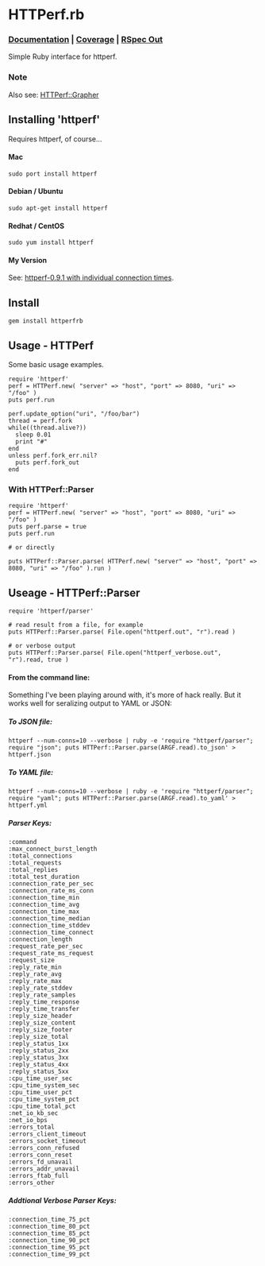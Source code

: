 HTTPerf.rb
==========

### [Documentation](http://rubyops.github.com/httperfrb/doc/) | [Coverage](http://rubyops.github.com/httperfrb/coverage/) | [RSpec Out](https://github.com/rubyops/httperfrb/blob/master/RSPECOUT.md)

Simple Ruby interface for httperf.

### Note

Also see: [HTTPerf::Grapher](http://github.com/rubyops/httperfrb-grapher)

## Installing 'httperf'

Requires httperf, of course...

#### Mac

    sudo port install httperf

#### Debian / Ubuntu

    sudo apt-get install httperf

#### Redhat / CentOS

    sudo yum install httperf
    
#### My Version

See: [httperf-0.9.1 with individual connection times](http://www.rubyops.net/2012/08/13/httperf-0_9_1_with_individual_connection_times).

## Install

    gem install httperfrb

## Usage - HTTPerf

Some basic usage examples.

    require 'httperf'
    perf = HTTPerf.new( "server" => "host", "port" => 8080, "uri" => "/foo" )
    puts perf.run

    perf.update_option("uri", "/foo/bar")
    thread = perf.fork
    while((thread.alive?))
      sleep 0.01
      print "#"
    end
    unless perf.fork_err.nil?
      puts perf.fork_out
    end

### With HTTPerf::Parser

    require 'httperf'
    perf = HTTPerf.new( "server" => "host", "port" => 8080, "uri" => "/foo" )
    puts perf.parse = true
    puts perf.run

    # or directly

    puts HTTPerf::Parser.parse( HTTPerf.new( "server" => "host", "port" => 8080, "uri" => "/foo" ).run )

## Useage - HTTPerf::Parser

    require 'httperf/parser' 
     
    # read result from a file, for example   
    puts HTTPerf::Parser.parse( File.open("httperf.out", "r").read )
    
    # or verbose output
    puts HTTPerf::Parser.parse( File.open("httperf_verbose.out", "r").read, true )
    
#### From the command line:

Something I've been playing around with, it's more of hack really. But it works well for seralizing output to YAML or JSON:

##### To JSON file:

    httperf --num-conns=10 --verbose | ruby -e 'require "httperf/parser"; require "json"; puts HTTPerf::Parser.parse(ARGF.read).to_json' > httperf.json

##### To YAML file:

    httperf --num-conns=10 --verbose | ruby -e 'require "httperf/parser"; require "yaml"; puts HTTPerf::Parser.parse(ARGF.read).to_yaml' > httperf.yml



##### Parser Keys: 

    :command
    :max_connect_burst_length
    :total_connections
    :total_requests
    :total_replies
    :total_test_duration
    :connection_rate_per_sec
    :connection_rate_ms_conn
    :connection_time_min
    :connection_time_avg
    :connection_time_max
    :connection_time_median
    :connection_time_stddev
    :connection_time_connect
    :connection_length
    :request_rate_per_sec
    :request_rate_ms_request
    :request_size
    :reply_rate_min
    :reply_rate_avg
    :reply_rate_max
    :reply_rate_stddev
    :reply_rate_samples
    :reply_time_response
    :reply_time_transfer
    :reply_size_header
    :reply_size_content
    :reply_size_footer
    :reply_size_total
    :reply_status_1xx
    :reply_status_2xx
    :reply_status_3xx
    :reply_status_4xx
    :reply_status_5xx
    :cpu_time_user_sec
    :cpu_time_system_sec
    :cpu_time_user_pct
    :cpu_time_system_pct
    :cpu_time_total_pct
    :net_io_kb_sec
    :net_io_bps
    :errors_total
    :errors_client_timeout
    :errors_socket_timeout
    :errors_conn_refused
    :errors_conn_reset
    :errors_fd_unavail
    :errors_addr_unavail
    :errors_ftab_full
    :errors_other
  

##### Addtional Verbose Parser Keys: 

    :connection_time_75_pct
    :connection_time_80_pct
    :connection_time_85_pct
    :connection_time_90_pct
    :connection_time_95_pct
    :connection_time_99_pct

